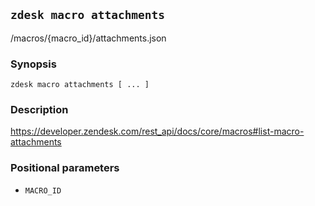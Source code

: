 ## `zdesk macro attachments`

/macros/{macro_id}/attachments.json

### Synopsis

    zdesk macro attachments [ ... ]

### Description

https://developer.zendesk.com/rest_api/docs/core/macros#list-macro-attachments

### Positional parameters

* `MACRO_ID`


